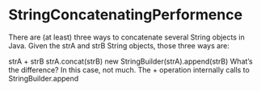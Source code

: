 StringConcatenatingPerformence
==============================
There are (at least) three ways to concatenate several String objects in Java. Given the strA and strB String objects, those three ways are:

strA + strB
strA.concat(strB)
new StringBuilder(strA).append(strB)
What’s the difference? In this case, not much. The + operation internally calls to StringBuilder.append
